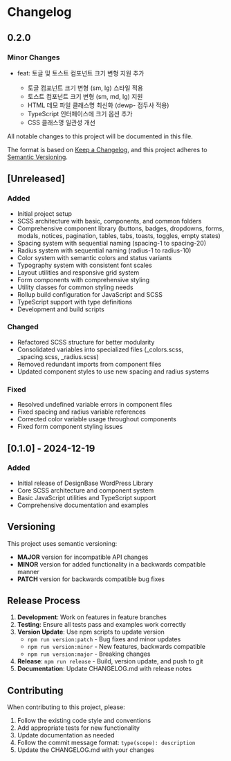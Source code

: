 # Changelog

## 0.2.0

### Minor Changes

- feat: 토글 및 토스트 컴포넌트 크기 변형 지원 추가

  - 토글 컴포넌트 크기 변형 (sm, lg) 스타일 적용
  - 토스트 컴포넌트 크기 변형 (sm, md, lg) 지원
  - HTML 데모 파일 클래스명 최신화 (dewp- 접두사 적용)
  - TypeScript 인터페이스에 크기 옵션 추가
  - CSS 클래스명 일관성 개선

All notable changes to this project will be documented in this file.

The format is based on [Keep a Changelog](https://keepachangelog.com/en/1.0.0/),
and this project adheres to [Semantic Versioning](https://semver.org/spec/v2.0.0.html).

## [Unreleased]

### Added

- Initial project setup
- SCSS architecture with basic, components, and common folders
- Comprehensive component library (buttons, badges, dropdowns, forms, modals, notices, pagination, tables, tabs, toasts, toggles, empty states)
- Spacing system with sequential naming (spacing-1 to spacing-20)
- Radius system with sequential naming (radius-1 to radius-10)
- Color system with semantic colors and status variants
- Typography system with consistent font scales
- Layout utilities and responsive grid system
- Form components with comprehensive styling
- Utility classes for common styling needs
- Rollup build configuration for JavaScript and SCSS
- TypeScript support with type definitions
- Development and build scripts

### Changed

- Refactored SCSS structure for better modularity
- Consolidated variables into specialized files (\_colors.scss, \_spacing.scss, \_radius.scss)
- Removed redundant imports from component files
- Updated component styles to use new spacing and radius systems

### Fixed

- Resolved undefined variable errors in component files
- Fixed spacing and radius variable references
- Corrected color variable usage throughout components
- Fixed form component styling issues

## [0.1.0] - 2024-12-19

### Added

- Initial release of DesignBase WordPress Library
- Core SCSS architecture and component system
- Basic JavaScript utilities and TypeScript support
- Comprehensive documentation and examples

## Versioning

This project uses semantic versioning:

- **MAJOR** version for incompatible API changes
- **MINOR** version for added functionality in a backwards compatible manner
- **PATCH** version for backwards compatible bug fixes

## Release Process

1. **Development**: Work on features in feature branches
2. **Testing**: Ensure all tests pass and examples work correctly
3. **Version Update**: Use npm scripts to update version
   - `npm run version:patch` - Bug fixes and minor updates
   - `npm run version:minor` - New features, backwards compatible
   - `npm run version:major` - Breaking changes
4. **Release**: `npm run release` - Build, version update, and push to git
5. **Documentation**: Update CHANGELOG.md with release notes

## Contributing

When contributing to this project, please:

1. Follow the existing code style and conventions
2. Add appropriate tests for new functionality
3. Update documentation as needed
4. Follow the commit message format: `type(scope): description`
5. Update the CHANGELOG.md with your changes
